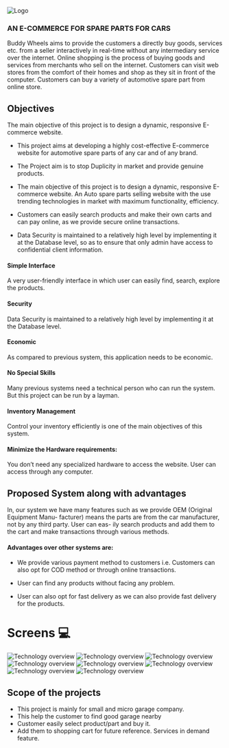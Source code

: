 ![Logo](staticbuddy/images/home/logo.png)

### AN E-COMMERCE FOR SPARE PARTS FOR CARS

Buddy Wheels aims to provide the customers a directly buy goods, services etc. from a seller interactively in real-time without any intermediary service over the internet. Online shopping is the process of buying goods and services from merchants who sell on the internet. Customers can visit web stores from the comfort of their homes and shop as they sit in front of the computer. Customers can buy a variety of automotive spare part from online store.

## Objectives

The main objective of this project is to design a dynamic, responsive E-commerce website.

- This project aims at developing a highly cost-effective E-commerce
  website for automotive spare parts of any car and of any brand.

- The Project aim is to stop Duplicity in market and provide genuine
  products.

- The main objective of this project is to design a dynamic, responsive
  E-commerce website. An Auto spare parts selling website with the
  use trending technologies in market with maximum functionality,
  efficiency.

- Customers can easily search products and make their own carts
  and can pay online, as we provide secure online transactions.

- Data Security is maintained to a relatively high level by
  implementing it at the Database level, so as to ensure that only
  admin have access to confidential client information.

#### Simple Interface

A very user-friendly interface in which user can easily find, search, explore the products.

#### Security

Data Security is maintained to a relatively high level by implementing it at the Database
level.

#### Economic

As compared to previous system, this application needs to be economic.

#### No Special Skills

Many previous systems need a technical person who can run the system. But this project can
be run by a layman.

#### Inventory Management

Control your inventory efficiently is one of the main objectives of this system.

#### Minimize the Hardware requirements:

You don’t need any specialized hardware to access the website. User can access through any
computer.

## Proposed System along with advantages

In, our system we have many features such as we provide OEM (Original Equipment Manu-
facturer) means the parts are from the car manufacturer, not by any third party. User can eas-
ily search products and add them to the cart and make transactions through various methods.

#### Advantages over other systems are:

- We provide various payment method to customers i.e. Customers can also opt for
  COD method or through online transactions.

- User can find any products without facing any problem.

- User can also opt for fast delivery as we can also provide fast delivery for the products.

# Screens :computer:

![Technology overview](staticbuddy/images/markdown/start1.png)
![Technology overview](staticbuddy/images/markdown/start2.png)
![Technology overview](staticbuddy/images/markdown/start3.png)
![Technology overview](staticbuddy/images/markdown/start4.png)
![Technology overview](staticbuddy/images/markdown/start5.png)
![Technology overview](staticbuddy/images/markdown/start6.png)
![Technology overview](staticbuddy/images/markdown/start7.png)
![Technology overview](staticbuddy/images/markdown/start8.png)

## Scope of the projects

- This project is mainly for small and micro garage company.
- This help the customer to find good garage nearby
- Customer easily select product/part and buy it.
- Add them to shopping cart for future reference.
  Services in demand feature.
